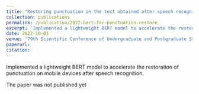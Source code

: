 ```yaml
---
title: "Restoring punctuation in the text obtained after speech recognition"
collection: publications
permalink: /publication/2022-bert-for-punctuation-restore
excerpt: 'Implemented a lightweight BERT model to accelerate the restoration of punctuation on mobile devices after speech recognition.'
date: 2022-10-01
venue: '79th Scientific Conference of Undergraduate and Postgraduate Students of the Belarusian State University.'
paperurl: 
citation: 
---
```

Implemented a lightweight BERT model to accelerate the restoration of punctuation on mobile devices after speech recognition.

The paper was not published yet

